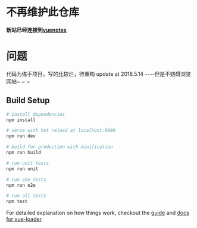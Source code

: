 # 不再维护此仓库

**新站已经连接到[vuenotes](https://github.com/BiYuqi/vuenotes)**

# 问题

代码为练手项目，写的比较烂，待重构 update at 2018.5.14 ----但是不妨碍浏览网站~ ~ ~

## Build Setup

``` bash
# install dependencies
npm install

# serve with hot reload at localhost:8080
npm run dev

# build for production with minification
npm run build

# run unit tests
npm run unit

# run e2e tests
npm run e2e

# run all tests
npm test
```

For detailed explanation on how things work, checkout the [guide](http://vuejs-templates.github.io/webpack/) and [docs for vue-loader](http://vuejs.github.io/vue-loader).
